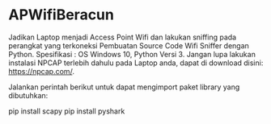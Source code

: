 # APWifiBeracun
Jadikan Laptop menjadi Access Point Wifi dan lakukan sniffing pada perangkat yang terkoneksi
Pembuatan Source Code Wifi Sniffer dengan Python.
Spesifikasi : OS Windows 10, Python Versi 3.
Jangan lupa lakukan instalasi NPCAP terlebih dahulu pada Laptop anda, dapat di download disini: https://npcap.com/.

Jalankan perintah berikut untuk dapat mengimport paket library yang dibutuhkan:

pip install scapy
pip install pyshark
